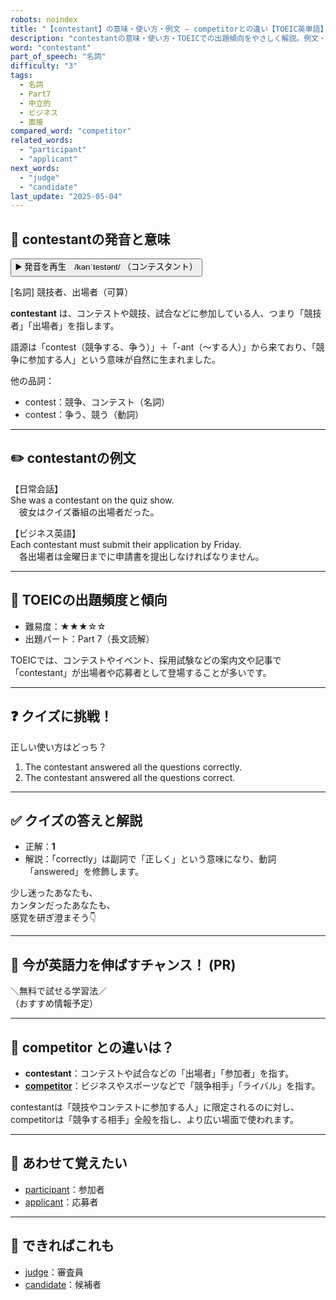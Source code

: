 ```yaml
---
robots: noindex
title: "【contestant】の意味・使い方・例文 ― competitorとの違い【TOEIC英単語】"
description: "contestantの意味・使い方・TOEICでの出題傾向をやさしく解説。例文・クイズ付きでcompetitorとの違いもわかりやすく学べます。"
word: "contestant"
part_of_speech: "名詞"
difficulty: "3"
tags:
  - 名詞
  - Part7
  - 中立的
  - ビジネス
  - 面接
compared_word: "competitor"
related_words:
  - "participant"
  - "applicant"
next_words:
  - "judge"
  - "candidate"
last_update: "2025-05-04"
---
```


## 🔰 contestantの発音と意味

<button class="play-audio" onclick="playTTS('contestant')">
  <span class="play-audio-main">
    ▶️ 発音を再生　/kənˈtestənt/
  </span>
  <span class="play-audio-sub">
    （コンテスタント）
  </span>
</button>

[名詞] 競技者、出場者（可算）

**contestant** は、コンテストや競技、試合などに参加している人、つまり「競技者」「出場者」を指します。

語源は「contest（競争する、争う）」＋「-ant（～する人）」から来ており、「競争に参加する人」という意味が自然に生まれました。

他の品詞：  
- contest：競争、コンテスト（名詞）
- contest：争う、競う（動詞）

---

## ✏️ contestantの例文

【日常会話】  
She was a contestant on the quiz show.  
　彼女はクイズ番組の出場者だった。

【ビジネス英語】  
Each contestant must submit their application by Friday.  
　各出場者は金曜日までに申請書を提出しなければなりません。

---

## 🎯 TOEICの出題頻度と傾向

- 難易度：★★★☆☆
- 出題パート：Part 7（長文読解）

TOEICでは、コンテストやイベント、採用試験などの案内文や記事で「contestant」が出場者や応募者として登場することが多いです。

---

## ❓ クイズに挑戦！

正しい使い方はどっち？

1. The contestant answered all the questions correctly.  
2. The contestant answered all the questions correct.

---

## ✅ クイズの答えと解説

- 正解：**1**
- 解説：「correctly」は副詞で「正しく」という意味になり、動詞「answered」を修飾します。

少し迷ったあなたも、  
カンタンだったあなたも、  
感覚を研ぎ澄まそう👇️

---

## 🚀 今が英語力を伸ばすチャンス！ (PR)

<div class="info-center">
＼無料で試せる学習法／<br>  
（おすすめ情報予定）
</div>

---

## 🤔  competitor との違いは？

- **contestant**：コンテストや試合などの「出場者」「参加者」を指す。
- **[competitor](/word/competitor/)**：ビジネスやスポーツなどで「競争相手」「ライバル」を指す。

contestantは「競技やコンテストに参加する人」に限定されるのに対し、competitorは「競争する相手」全般を指し、より広い場面で使われます。

---

## 🧩 あわせて覚えたい

- [participant](/word/participant/)：参加者
- [applicant](/word/applicant/)：応募者

---

## 📖 できればこれも

- [judge](/word/judge/)：審査員
- [candidate](/word/candidate/)：候補者

<!-- cvid: aid39_bid02 -->
